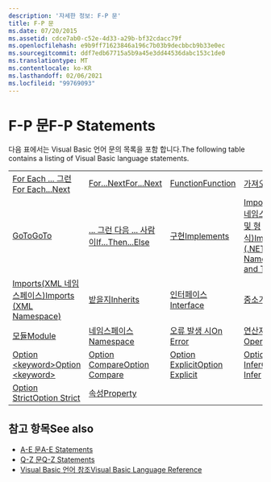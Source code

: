 ```yaml
---
description: '자세한 정보: F-P 문'
title: F-P 문
ms.date: 07/20/2015
ms.assetid: cdce7ab0-c52e-4d33-a29b-bf32cdacc79f
ms.openlocfilehash: e9b9ff71623846a196c7b03b9decbbcb9b33e0ec
ms.sourcegitcommit: ddf7edb67715a5b9a45e3dd44536dabc153c1de0
ms.translationtype: MT
ms.contentlocale: ko-KR
ms.lasthandoff: 02/06/2021
ms.locfileid: "99769093"
---
```

# <a name="f-p-statements"></a><span data-ttu-id="c951b-103">F-P 문</span><span class="sxs-lookup"><span data-stu-id="c951b-103">F-P Statements</span></span>

<span data-ttu-id="c951b-104">다음 표에서는 Visual Basic 언어 문의 목록을 포함 합니다.</span><span class="sxs-lookup"><span data-stu-id="c951b-104">The following table contains a listing of Visual Basic language statements.</span></span>  
  
|||||  
|---|---|---|---|  
|[<span data-ttu-id="c951b-105">For Each ... 그런</span><span class="sxs-lookup"><span data-stu-id="c951b-105">For Each...Next</span></span>](for-each-next-statement.md)|[<span data-ttu-id="c951b-106">For...Next</span><span class="sxs-lookup"><span data-stu-id="c951b-106">For...Next</span></span>](for-next-statement.md)|[<span data-ttu-id="c951b-107">Function</span><span class="sxs-lookup"><span data-stu-id="c951b-107">Function</span></span>](function-statement.md)|[<span data-ttu-id="c951b-108">가져오기</span><span class="sxs-lookup"><span data-stu-id="c951b-108">Get</span></span>](get-statement.md)|  
|[<span data-ttu-id="c951b-109">GoTo</span><span class="sxs-lookup"><span data-stu-id="c951b-109">GoTo</span></span>](goto-statement.md)|[<span data-ttu-id="c951b-110">... 그런 다음 ... 사람이</span><span class="sxs-lookup"><span data-stu-id="c951b-110">If...Then...Else</span></span>](if-then-else-statement.md)|[<span data-ttu-id="c951b-111">구현</span><span class="sxs-lookup"><span data-stu-id="c951b-111">Implements</span></span>](implements-statement.md)|[<span data-ttu-id="c951b-112">Imports(.NET 네임스페이스 및 형식)</span><span class="sxs-lookup"><span data-stu-id="c951b-112">Imports (.NET Namespace and Type)</span></span>](imports-statement-net-namespace-and-type.md)|  
|[<span data-ttu-id="c951b-113">Imports(XML 네임스페이스)</span><span class="sxs-lookup"><span data-stu-id="c951b-113">Imports (XML Namespace)</span></span>](imports-statement-xml-namespace.md)|[<span data-ttu-id="c951b-114">받을지</span><span class="sxs-lookup"><span data-stu-id="c951b-114">Inherits</span></span>](inherits-statement.md)|[<span data-ttu-id="c951b-115">인터페이스</span><span class="sxs-lookup"><span data-stu-id="c951b-115">Interface</span></span>](interface-statement.md)|[<span data-ttu-id="c951b-116">중소기업</span><span class="sxs-lookup"><span data-stu-id="c951b-116">Mid</span></span>](mid-statement.md)|  
|[<span data-ttu-id="c951b-117">모듈</span><span class="sxs-lookup"><span data-stu-id="c951b-117">Module</span></span>](module-statement.md)|[<span data-ttu-id="c951b-118">네임스페이스</span><span class="sxs-lookup"><span data-stu-id="c951b-118">Namespace</span></span>](namespace-statement.md)|[<span data-ttu-id="c951b-119">오류 발생 시</span><span class="sxs-lookup"><span data-stu-id="c951b-119">On Error</span></span>](on-error-statement.md)|[<span data-ttu-id="c951b-120">연산자</span><span class="sxs-lookup"><span data-stu-id="c951b-120">Operator</span></span>](operator-statement.md)|  
|[<span data-ttu-id="c951b-121">Option \<keyword></span><span class="sxs-lookup"><span data-stu-id="c951b-121">Option \<keyword></span></span>](option-keyword-statement.md)|[<span data-ttu-id="c951b-122">Option Compare</span><span class="sxs-lookup"><span data-stu-id="c951b-122">Option Compare</span></span>](option-compare-statement.md)|[<span data-ttu-id="c951b-123">Option Explicit</span><span class="sxs-lookup"><span data-stu-id="c951b-123">Option Explicit</span></span>](option-explicit-statement.md)|[<span data-ttu-id="c951b-124">Option Infer</span><span class="sxs-lookup"><span data-stu-id="c951b-124">Option Infer</span></span>](option-infer-statement.md)|  
|[<span data-ttu-id="c951b-125">Option Strict</span><span class="sxs-lookup"><span data-stu-id="c951b-125">Option Strict</span></span>](option-strict-statement.md)|[<span data-ttu-id="c951b-126">속성</span><span class="sxs-lookup"><span data-stu-id="c951b-126">Property</span></span>](property-statement.md)|||  
  
## <a name="see-also"></a><span data-ttu-id="c951b-127">참고 항목</span><span class="sxs-lookup"><span data-stu-id="c951b-127">See also</span></span>

- [<span data-ttu-id="c951b-128">A-E 문</span><span class="sxs-lookup"><span data-stu-id="c951b-128">A-E Statements</span></span>](a-e-statements.md)
- [<span data-ttu-id="c951b-129">Q-Z 문</span><span class="sxs-lookup"><span data-stu-id="c951b-129">Q-Z Statements</span></span>](q-z-statements.md)
- [<span data-ttu-id="c951b-130">Visual Basic 언어 참조</span><span class="sxs-lookup"><span data-stu-id="c951b-130">Visual Basic Language Reference</span></span>](../index.md)

